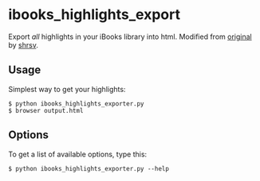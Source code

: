 # ibooks_highlights_export

Export *all* highlights in your iBooks library into html.  Modified from [original][] by [shrsv][].

[original]: https://github.com/shrsv/ibooks_highlights_export
[shrsv]:    https://github.com/shrsv

## Usage

Simplest way to get your highlights:

```
$ python ibooks_highlights_exporter.py
$ browser output.html
```

## Options

To get a list of available options, type this:

```
$ python ibooks_highlights_exporter.py --help
```

